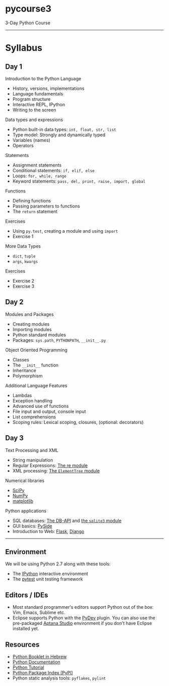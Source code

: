 pycourse3
=========

3-Day Python Course

--------------------------------------------------------------------------------

Syllabus
========

Day 1
-----

Introduction to the Python Language

  * History, versions, implementations
  * Language fundamentals
  * Program structure
  * Interactive REPL, IPython
  * Writing to the screen

Data types and expressions

  * Python built-in data types: `int, float, str, list`
  * Type model: Strongly and dynamically typed
  * Variables (names)
  * Operators

Statements

  * Assignment statements
  * Conditional statements: `if, elif, else`
  * Loops: `for, while, range`
  * Keyword statements: `pass, del, print, raise, import, global`

Functions

  * Defining functions
  * Passing parameters to functions
  * The `return` statement

Exercises

  * Using `py.test`, creating a module and using `import`
  * Exercise 1

More Data Types

  * `dict`, `tuple`
  * `args`, `kwargs`

Exercises

  * Exercise 2
  * Exercise 3

Day 2
-----

Modules and Packages

  * Creating modules
  * Importing modules
  * Python standard modules
  * Packages: `sys.path`, `PYTHONPATH`, `__init__.py`

Object Oriented Programming

  * Classes
  * The `__init__` function
  * Inheritance
  * Polymorphism

Additional Language Features

  * Lambdas
  * Exception handling
  * Advanced use of functions
  * File input and output, console input
  * List comprehensions
  * Scoping rules: Lexical scoping, closures, (optional: decorators)


Day 3
-----

Text Processing and XML

  * String manipulation
  * Regular Expressions: [The re module](http://docs.python.org/2/library/re.html)
  * XML processing: [The `ElementTree` module](http://docs.python.org/2/library/xml.etree.elementtree.html)

Numerical libraries

  * [SciPy](http://scipy.org/)
  * [NumPy](http://www.numpy.org/)
  * [matplotlib](http://matplotlib.org/)

Python applications

  * SQL databases: [The DB-API](http://www.python.org/dev/peps/pep-0249/) and [the `sqlite3` module](http://docs.python.org/2/library/sqlite3.html)
  * GUI basics: [PySide](http://qt-project.org/wiki/PySide)
  * Introduction to Web: [Flask](http://flask.pocoo.org/), [Django](https://www.djangoproject.com/)

--------------------------------------------------------------------------------

Environment
-----------

We will be using Python 2.7 along with these tools:

  * The [IPython](http://ipython.org/) interactive environment
  * The [pytest](http://pytest.org/) unit testing framework

Editors / IDEs
--------------

  * Most standard programmer's editors support Python out of the box: Vim, Emacs, Sublime etc.
  * Eclipse supports Python with the [PyDev](http://pydev.org/) plugin. You can also use the pre-packaged [Aptana Studio](http://www.aptana.com/) environment if you don't have Eclipse installed yet.

Resources
---------

  * [Python Booklet in Hebrew](http://cyber.org.il/python/python.pdf)
  * [Python Documentation](http://docs.python.org/)
  * [Python Tutorial](http://docs.python.org/2/tutorial/index.html)
  * [Python Package Index (PyPI)](http://pypi.python.org/pypi)
  * Python static analysis tools: `pyflakes`, `pylint`
